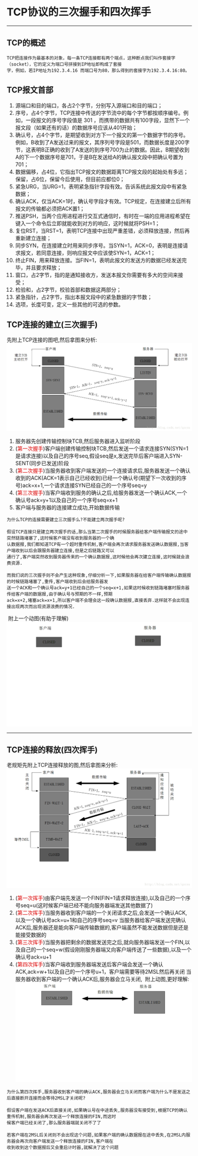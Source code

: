 # TCP协议的三次握手和四次挥手
----
## TCP的概述
```
TCP把连接作为最基本的对象，每一条TCP连接都有两个端点，这种断点我们叫作套接字（socket），它的定义为端口号拼接到IP地址即构成了套接
字，例如，若IP地址为192.3.4.16 而端口号为80，那么得到的套接字为192.3.4.16:80。
```

## TCP报文首部

1. 源端口和目的端口，各占2个字节，分别写入源端口和目的端口；
2. 序号，占4个字节，TCP连接中传送的字节流中的每个字节都按顺序编号。例如，一段报文的序号字段值是 301 ，而携带的数据共有100字段，显然下一个报文段（如果还有的话）的数据序号应该从401开始；
3. 确认号，占4个字节，是期望收到对方下一个报文的第一个数据字节的序号。例如，B收到了A发送过来的报文，其序列号字段是501，而数据长度是200字节，这表明B正确的收到了A发送的到序号700为止的数据。因此，B期望收到A的下一个数据序号是701，于是B在发送给A的确认报文段中把确认号置为701；
4. 数据偏移，占4位，它指出TCP报文的数据距离TCP报文段的起始处有多远；
保留，占6位，保留今后使用，但目前应都位0；
5. 紧急URG，当URG=1，表明紧急指针字段有效。告诉系统此报文段中有紧急数据；
6. 确认ACK，仅当ACK=1时，确认号字段才有效。TCP规定，在连接建立后所有报文的传输都必须把ACK置1；
7. 推送PSH，当两个应用进程进行交互式通信时，有时在一端的应用进程希望在键入一个命令后立即就能收到对方的响应，这时候就将PSH=1；
8. 复位RST，当RST=1，表明TCP连接中出现严重差错，必须释放连接，然后再重新建立连接；
9. 同步SYN，在连接建立时用来同步序号。当SYN=1，ACK=0，表明是连接请求报文，若同意连接，则响应报文中应该使SYN=1，ACK=1；
10. 终止FIN，用来释放连接。当FIN=1，表明此报文的发送方的数据已经发送完毕，并且要求释放；
11. 窗口，占2字节，指的是通知接收方，发送本报文你需要有多大的空间来接受；
12. 检验和，占2字节，校验首部和数据这两部分；
13. 紧急指针，占2字节，指出本报文段中的紧急数据的字节数；
14. 选项，长度可变，定义一些其他的可选的参数。

## TCP连接的建立(三次握手)
先附上TCP连接的图吧,然后拿图来分析:
![img](./images/tcp_connect.png)

1. 服务器先创建传输控制块TCB,然后服务器进入监听阶段
2. (<font color="#dd0000">第一次握手</font>)客户端创建传输控制块TCB,然后发送一个请求连接SYN(SYN=1是请求连接)以及自己的序号seq,假设seq是x,发送完毕后客户端进入SYN-SENT(同步已发送)阶段
3. (<font color="#dd0000">第二次握手</font>)当服务器收到客户端发送的一个连接请求后,服务器发送一个确认收到的ACK(ACK=1表示自己已经收到)已经一个确认号(期望下一次收到的序号)ack=x+1,一个请求连接SYN已经自己的一个序号seq=y
4. (<font color="#dd0000">第三次握手</font>)当客户端收到服务的确认之后,给服务器发送一个确认ACK,一个确认号ack=y+1以及自己的一个序号seq=x+1
5. 客户端与服务器的连接建立成功,开始数据传输

```
为什么TCP的连接需要建立三次握手么?不能建立两次握手呢?

假设TCP连接只是建立两次握手的话,那么当第二次握手的时候服务器给客户端传输报文的途中突然链路堵塞了,这时候客户端没有收到服务器的一个确
认数据报,我们都知道TCP有一个超时重传机制,客户端会再次请求服务器发送确认数据报,当客户端收到以后会跟服务器建立连接,但是之后链路又可以
通行了,客户端突然收到服务器传来的一个确认数据报,这时候他会再次建立连接,这时候就会浪费资源.

而我们说的三次握手则不会产生这种现象,仔细分析一下,如果服务器在给客户端传输确认数据报的时候链路堵塞了,重传,客户端收到后会给服务器发
送一个ACK和一个确认号ack=y+1已经自己的一个seq=x+1,如果这时候收到链路堵塞时服务器传给客户端的数据报,由于确认号与预期的不一样,预期
ack=x+2,堵塞ack=x+1,所以客户端不会理会这一段确认数据报,直接丢弃.这样就不会出现连接出现两次而出现资源浪费的情况.
```
 附上一个动图(有助于理解)
![imae](./images/tcp_connect_gif.gif)
_________________
## TCP连接的释放(四次挥手)
老规矩先附上TCP连接释放的图,然后拿图来分析:
![imae](./images/tcp_disconnect.png)
1. (<font color="#dd0000">第一次挥手</font>)由客户端先发送一个FIN(FIN=1请求释放连接),以及自己的一个序号seq=u(这时候客户端已经不能向服务器端发送其他数据了)
2. (<font color="#dd0000">第二次挥手</font>)当服务器收到客户端的一个关闭请求之后,会发送一个确认ACK,以及一个确认号ack=u+1和自己的序号seq=v
当服务器给客户端发送完确认ACK后,服务器还是能向客户端传输数据的,客户端虽然不能发送数据但是还是能接受数据的
3. (<font color="#dd0000">第三次挥手</font>)当服务器把剩余的数据发送完之后,就向服务器端发送一个FIN,以及自己的一个seq=w(假设刚刚服务器端又向客户端传送了一些数据),以及一个确认号ack=u+1
4. (<font color="#dd0000">第四次挥手</font>)当客户端收到服务器端发送后客户端会发送一个确认ACK,ack=w+1以及自己的一个序号u+1，客户端需要等待2MSL然后再关闭
当服务器收到客户端的一个确认ACK后,服务器会立马关闭,
 附上动图,更好理解:
![imae](./images/tcp_disconnect_gif.gif)

```
为什么第四次挥手,服务器收到客户端的确认ACK,服务器会立马关闭而客户端为什么不是发送之后直接断开连接而会等待2MSL才关闭呢?

假设客户端在发送ACK后直接关闭,如果确认号在中途丢失,服务器没有接受到,根据TCP的确认重传机制,服务器会再次发送一个释放连接的FIN,而这时
候客户端已经关闭了,那么服务器端就关闭不了了

若客户端在2MSL后关闭则不会出现这个问题,如果客户端的确认数据报在途中丢失,在2MSL内服务器会再次向客户端发送一个释放连接的FIN,客户端在
收到收到这个数据报后又会重启计时器,就解决了这个问题
```
